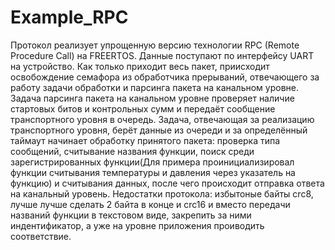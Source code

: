 # Example_RPC
Протокол реализует упрощенную версию технологии RPC (Remote Procedure Call) на FREERTOS.
Данные поступают по интерфейсу UART на устройство. Как только приходит весь пакет, приисходит освобождение семафора из обработчика прерываний, отвечающего за работу  задачи обработки и парсинга пакета на канальном уровне.
Задача парсинга пакета на канальном уровне проверяет наличие стартовых битов и контрольных сумм и передаёт сообщение транспортного уровня в очередь.
Задача, отвечающая за реализацию транспортного уровня, берёт данные из очереди и за определённый таймаут начинает обработку принятого пакета: проверка типа сообщений, считывание названия функции, поиск среди зарегистрированных функции(Для примера проинициализировал функции считывания температуры и давления через указатель на функцию) и считывания данных, после чего происходит отправка ответа на канальный уровень.
Недостатки протокола: избытоные байты crc8, лучше лучше сделать 2 байта в конце и crc16 и вместо передачи названий функции в текстовом виде, закрепить за ними индентификатор, а уже на уровне приложения проиводить соответствие.

